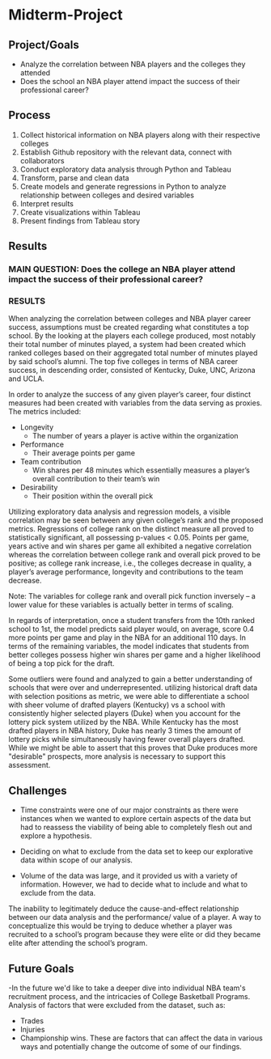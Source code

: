 # Midterm-Project
## Project/Goals
 - Analyze the correlation between NBA players and the colleges they attended
 - Does the school an NBA player attend impact the success of their professional career?

## Process
 1. Collect historical information on NBA players along with their respective colleges
 2. Establish Github repository with the relevant data, connect with collaborators 
 3. Conduct exploratory data analysis through Python and Tableau
 4. Transform, parse and clean data
 5. Create models and generate regressions in Python to analyze relationship between colleges and desired variables
 6. Interpret results
 7. Create visualizations within Tableau
 8. Present findings from Tableau story


## Results
### MAIN QUESTION: Does the college an NBA player attend impact the success of their professional career?

### RESULTS

When analyzing the correlation between colleges and NBA player career success, assumptions must be created regarding what constitutes a top school. By the looking at the players each college produced, most notably their total number of minutes played, a system had been created which ranked colleges based on their aggregated total number of minutes played by said school’s alumni. The top five colleges in terms of NBA career success, in descending order, consisted of Kentucky, Duke, UNC, Arizona and UCLA. 

In order to analyze the success of any given player’s career, four distinct measures had been created with variables from the data serving as proxies. 
The metrics included:
- Longevity 
    - The number of years a player is active within the organization
- Performance
  - Their average points per game
- Team contribution
  - Win shares per 48 minutes which essentially measures a player’s overall contribution to their team’s win
- Desirability 
  - Their position within the overall pick

Utilizing exploratory data analysis and regression models, a visible correlation may be seen between any given college’s rank and the proposed metrics. Regressions of college rank on the distinct measure all proved to statistically significant, all possessing p-values < 0.05. Points per game, years active and win shares per game all exhibited a negative correlation whereas the correlation between college rank and overall pick proved to be positive; as college rank increase, i.e., the colleges decrease in quality, a player’s average performance, longevity and contributions to the team decrease.

Note: The variables for college rank and overall pick function inversely – a lower value for these variables is actually better in terms of scaling.

In regards of interpretation, once a student transfers from the 10th ranked school to 1st, the model predicts said player would, on average, score 0.4 more points per game and play in the NBA for an additional 110 days. In terms of the remaining variables, the model indicates that students from better colleges possess higher win shares per game and a higher likelihood of being a top pick for the draft. 

Some outliers were found and analyzed to gain a better understanding of schools that were over and underrepresented. 
utilizing historical draft data with selection positions as metric, we were able to differentiate a school with sheer volume of drafted players (Kentucky) vs a school with consistently higher selected players (Duke) when you account for the lottery pick system utilized by the NBA. While Kentucky has the most drafted players in NBA history, Duke has nearly 3 times the amount of lottery picks while simultaneously having fewer overall players drafted. While we might be able to assert that this proves that Duke produces more "desirable" prospects, more analysis is necessary to support this assessment.

## Challenges 
- Time constraints were one of our major constraints as there were instances when we wanted to explore certain aspects of the data but had to reassess the viability of being able to completely flesh out and explore a hypothesis.

- Deciding on what to exclude from the data set to keep our explorative data within scope of our analysis.

- Volume of the data was large, and it provided us with a variety of information. However, we had to decide what to include and what to exclude from the data.

 The inability to legitimately deduce the cause-and-effect relationship between our data analysis and the performance/ value of a player.
 A way to conceptualize this would be trying to deduce whether a player was recruited to a school’s program because they were elite or did they became elite after attending the school’s program.

## Future Goals
-In the future we'd like to take a deeper dive into individual NBA team's recruitment process, and the intricacies of College Basketball Programs.
Analysis of factors that were excluded from the dataset, such as:
- Trades
- Injuries
- Championship wins.
These are factors that can affect the data in various ways and potentially change the outcome of some of our findings. 

